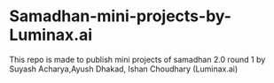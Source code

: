 # Samadhan-mini-projects-by-Luminax.ai
This repo is made to publish mini projects of samadhan 2.0 round 1 by Suyash Acharya,Ayush Dhakad, Ishan Choudhary (Luminax.ai)
